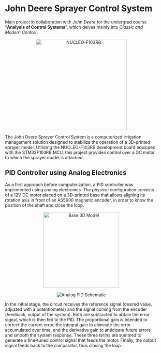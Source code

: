 # John Deere Sprayer Control System

Main project in collaboration with *John Deere* for the undergrad course “**Analysis of Control Systems**”, which delves mainly into *Classic and Modern Control*.

<p align="center">
  <img src="https://github.com/user-attachments/assets/d9fcd6d7-fb5b-44bf-84cf-5ca00228ec28" alt = "NUCLEO-F103RB" width="300" height="300"/>
</p>

The John Deere Sprayer Control System is a computerized irrigation management solution designed to stabilize the operation of a 3D-printed sprayer model. Utilizing the NUCLEO-F103RB development board equipped with the STM32F103RB MCU, this project provides control over a DC motor to which the sprayer model is attached.

## PID Controller using Analog Electronics

As a first approach before computerization, a PID controller was implemented using analog electronics. The physical configuration consists of a 12V DC motor placed on a 3D-printed base that allows aligning its rotation axis in front of an AS5600 magnetic encoder, in order to know the position of the shaft and close the loop.

<p align="center">
  <img src="https://github.com/user-attachments/assets/a7d2a1ad-4e19-43e9-a170-1fcfd81d4bbb" alt = "Base 3D Model" width="250" height="250"/>
</p>

<p align="center">
  <img src="https://github.com/user-attachments/assets/30881e0d-5c65-45e7-87dd-a92824c35ff9" alt = "Analog PID Schematic"/>
</p>

In the initial stage, the circuit receives the reference signal (desired value, adjusted with a potentiometer) and the signal coming from the encoder (feedback, output of the system). Both are subtracted to obtain the error signal, which is then fed to the PID. The proportional gain is intended to correct the current error, the integral gain to eliminate the error accumulated over time, and the derivative gain to anticipate future errors and smooth the system response. These three terms are summed to generate a fine-tuned control signal that feeds the motor. Finally, the output signal feeds back to the comparator, thus closing the loop.
